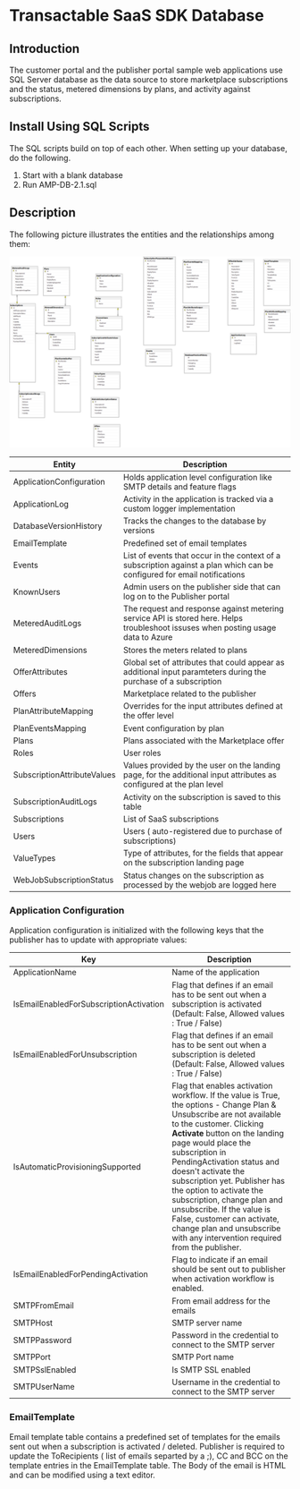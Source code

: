 # Transactable SaaS SDK Database

## Introduction

The customer portal and the publisher portal sample web applications use SQL Server database as the data source to store marketplace subscriptions and the status, metered dimensions by plans, and activity against subscriptions.

## Install Using SQL Scripts

The SQL scripts build on top of each other. When setting up your database, do the following.

1. Start with a blank database
2. Run AMP-DB-2.1.sql

## Description

The following picture illustrates the entities and the relationships among them:

![Entities and relationships](../../docs/images/amp-saas-db.png)

| Entity | Description |
| --- | --- |  
| ApplicationConfiguration | Holds application level configuration like SMTP details and feature flags |
| ApplicationLog | Activity in the application is tracked via a custom logger implementation |
| DatabaseVersionHistory | Tracks the changes to the database by versions |
| EmailTemplate | Predefined set of email templates |
| Events | List of events that occur in the context of a subscription against a plan which can be configured for email notifications |
| KnownUsers | Admin users on the publisher side that can log on to the Publisher portal|
| MeteredAuditLogs | The request and response against metering service API is stored here. Helps troubleshoot issuses when posting usage data to Azure |
| MeteredDimensions  | Stores the meters related to plans |
| OfferAttributes | Global set of attributes that could appear as additional input paramteters during the purchase of a subscription |
| Offers | Marketplace related to the publisher |
| PlanAttributeMapping | Overrides for the input attributes defined at the offer level|
| PlanEventsMapping | Event configuration by plan |
| Plans | Plans associated with the Marketplace offer|
| Roles | User roles |
| SubscriptionAttributeValues | Values provided by the user on the landing page, for the additional input attributes as configured at the plan level |
| SubscriptionAuditLogs | Activity on the subscription is saved to this table |
| Subscriptions | List of SaaS subscriptions
| Users | Users ( auto-registered due to purchase of subscriptions) |
| ValueTypes | Type of attributes, for the fields that appear on the subscription landing page|
| WebJobSubscriptionStatus | Status changes on the subscription as processed by the webjob are logged here |

### Application Configuration

Application configuration is initialized with the following keys that the publisher has to update with appropriate values:

| Key | Description|
| --- | -- |
| ApplicationName | Name of the application |
| IsEmailEnabledForSubscriptionActivation | Flag that defines if an email has to be sent out when a subscription is activated (Default: False, Allowed values : True / False)|
| IsEmailEnabledForUnsubscription | Flag that defines if an email has to be sent out when a subscription is deleted (Default: False, Allowed values : True / False)|
| IsAutomaticProvisioningSupported | Flag that enables activation workflow. If the value is True, the options - Change Plan & Unsubscribe are not available to the customer. Clicking **Activate** button on the landing page would place the subscription in PendingActivation status and doesn't activate the subscription yet. Publisher has the option to activate the subscription, change plan and unsubscribe. If the value is False, customer can activate, change plan and unsubscribe with any intervention required from the publisher.
| IsEmailEnabledForPendingActivation | Flag to indicate if an email should be sent out to publisher when activation workflow is enabled.
| SMTPFromEmail | From email address for the emails |
| SMTPHost | SMTP server name |
| SMTPPassword | Password in the credential to connect to the SMTP server |
| SMTPPort | SMTP Port name |
| SMTPSslEnabled | Is SMTP SSL enabled |
| SMTPUserName | Username in the credential to connect to the SMTP server |

### EmailTemplate

Email template table contains a predefined set of templates for the emails sent out when a subscription is activated / deleted.
Publisher is required to update the ToRecipients ( list of emails separted by a ;), CC and BCC on the template entries in the EmailTemplate table.
The Body of the email is HTML and can be modified using a text editor.
